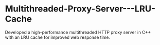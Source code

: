 # Multithreaded-Proxy-Server---LRU-Cache
Developed a high-performance multithreaded HTTP proxy server in C++ with an LRU cache for improved web response time.
